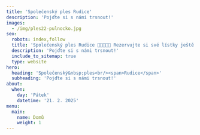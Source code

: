 ```yaml
---
title: 'Společenský ples Rudice'
description: 'Pojďte si s námi trsnout!'
images:
  - /img/ples22-pulnocko.jpg
seo:
  robots: index,follow
  title: 'Společenský ples Rudice 🕺🏻🎵💃🏻 Rezervujte si své lístky ještě dnes 🎟️'
  description: 'Pojďte si s námi trsnout!'
  include_to_sitemap: true
  type: website
hero:
  heading: 'Společenský&nbsp;ples<br/><span>Rudice</span>'
  subheading: 'Pojďte si s námi trsnout!'
about:
  when:
    day: 'Pátek'
    datetime: '21. 2. 2025'
menu:
  main:
    name: Domů
    weight: 1
---
```

